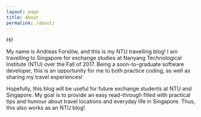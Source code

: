 ```yaml
---
layout: page
title: About
permalink: /about/
---
```


Hi!

My name is Andreas Forslöw, and this is my NTU travelling blog! I am travelling to Singapore for exchange studies at Nanyang Technological Institute (NTU) over the Fall of 2017. Being a soon-to-graduate software developer, this is an opportunity for me to both practice coding, as well as sharing my travel experiences!

Hopefully, this blog will be useful for future exchange students at NTU and Singapore. My goal is to provide an easy read-through filled with practical tips and humour about travel locations and everyday life in Singapore. Thus, this also works as an NTU blog!
